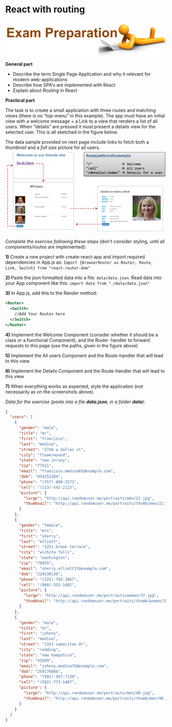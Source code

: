 # React with routing
![](../media/image4.png)

**General part**
- Describe the term Single Page Application and why it relevant for modern web-applications
- Describe how SPA's are implemented with React
- Explain about Routing in React

**Practical part**

The task is to create a small application with three routes and matching
views (there is no “top-menu” in this example). The app must have an
initial view with a welcome message + a Link to a view that renders a
list of all users. When "details" are pressed it must present a details
view for the selected user. This is all sketched in the figure below.

The data sample provided on next page include links to fetch both a
*thumbnail* and a *full size picture* for all
users.![](../media/react_router.png)

*Complete the exercise following these steps* (don't consider styling,
until all components/routes are implemented):

**1)** Create a new project with create-react-app and import required
dependencies in App.js as:
`Import {BrowserRouter as Router, Route, Link, Switch} from
"react-router-dom"`

**2)** Paste the json formatted data into a file: `data/data.json`. Read
data into your App component like this:
`import data from "./data/data.json"`

**3)** In App.js, add this to the Render method:
```xml
<Router>
  <Switch>
	//Add Your Routes here
  </Switch>
</Router>
```

**4)** Implement the Welcome Component (consider whether it should be a
class or a functional Component), and the Route- handler to forward
requests to this page (use the paths, given in the figure above)

**5)** Implement the All users Component and the Route-handler that will
lead to this view.

**6)** Implement the Details Component and the Route-handler that will
lead to this view

**7)** When everything works as expected, style the application (not
necessarily as on the screenshots above).

*Data for the exercise (paste into a file **data.json**, in a folder
**data**)*:
```json
{
  "users": [
    {
      "gender": "male",
      "title": "mr",
      "first": "francisco",
      "last": "medina",
      "street": "2748 w dallas st",
      "city": "flowermound",
      "state": "new jersey",
      "zip": "77511",
      "email": "francisco.medina65@example.com",
      "dob": "454252284",
      "phone": "(757)-889-2571",
      "cell": "(113)-542-2123",
      "picture": {
        "large": "http://api.randomuser.me/portraits/men/22.jpg",
        "thumbnail": "http://api.randomuser.me/portraits/thumb/men/22.jpg"
      }
    },
    {
      "gender": "female",
      "title": "mrs",
      "first": "sherry",
      "last": "elliott",
      "street": "3251 brown terrace",
      "city": "wichita falls",
      "state": "washington",
      "zip": "79455",
      "email": "sherry.elliott17@example.com",
      "dob": "224238139",
      "phone": "(225)-793-2067",
      "cell": "(968)-555-1402",
      "picture": {
        "large": "http://api.randomuser.me/portraits/women/37.jpg",
        "thumbnail": "http://api.randomuser.me/portraits/thumb/women/37.jpg"
      }
    },
    {
      "gender": "male",
      "title": "mr",
      "first": "johnny",
      "last": "medina",
      "street": "1313 samaritan dr",
      "city": "redding",
      "state": "new hampshire",
      "zip": "43269",
      "email": "johnny.medina76@example.com",
      "dob": "259176886",
      "phone": "(991)-957-7139",
      "cell": "(502)-773-1487",
      "picture": {
        "large": "http://api.randomuser.me/portraits/men/90.jpg",
        "thumbnail": "http://api.randomuser.me/portraits/thumb/men/90.jpg"
      }
    }
  ]
}
```
